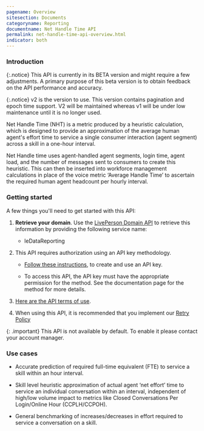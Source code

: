```yaml
---
pagename: Overview
sitesection: Documents
categoryname: Reporting
documentname: Net Handle Time API
permalink: net-handle-time-api-overview.html
indicator: both
---
```


### Introduction

{:.notice}
This API is currently in its BETA version and might require a few adjustments. A primary purpose of this beta version is to obtain feedback on the API performance and accuracy.

{:.notice}
v2 is the version to use. This  version contains pagination and epoch time support. V2 will be maintained whereas v1 will be under low maintenance until it is no longer used.

Net Handle Time (NHT) is a metric produced by a heuristic calculation, which is designed to provide an approximation of the average human agent's effort time to service a single consumer interaction (agent segment) across a skill in a one-hour interval.

Net Handle time uses agent-handled agent segments, login time, agent load, and the number of messages sent to consumers to create this heuristic. This can then be inserted into workforce management calculations in place of the voice metric ‘Average Handle Time’ to ascertain the required human agent headcount per hourly interval.


### Getting started

A few things you'll need to get started with this API:

1. **Retrieve your domain**. Use the [LivePerson Domain API](agent-domain-domain-api.html) to retrieve this information by providing the following service name:

	* leDataReporting

2. This API requires authorization using an API key methodology.

	* [Follow these instructions](create-oauth-1-0-api-keys.html), to create and use an API key.
	
	* To access this API, the API key must have the appropriate permission for the method. See the documentation page for the method for more details. 

3. [Here are the API terms of use](https://www.liveperson.com/policies/terms-of-use).

4. When using this API, it is recommended that you implement our [Retry Policy](guides-retry-policy.html)

{: .important}
This API is not available by default. To enable it please contact your account manager.

### Use cases

* Accurate prediction of required full-time equivalent (FTE) to service a skill within an hour interval.

* Skill level heuristic approximation of actual agent ‘net effort’ time to service an individual conversation within an interval, independent of high/low volume impact to metrics like Closed Conversations Per Login/Online Hour (CCPLH/CCPOH).

* General benchmarking of increases/decreases in effort required to service a conversation on a skill.
